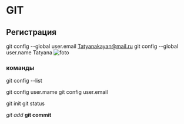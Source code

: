 # GIT

## Регистрация
git config --global user.email Tatyanakayan@mail.ru
git config --global user.name Tatyana
![foto](IMG_9520.JPG)

### команды
git config --list

git config user.mame
git config user.email

git init
git status

*git add*
**git commit**